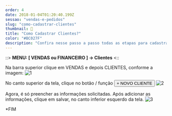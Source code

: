 ```yaml
---
order: 4
date: 2018-01-04T01:20:40.199Z
sessao: "vendas-e-pedidos"
slug: "como-cadastrar-clientes"
thumbnail: 👥
title: "Como Cadastrar Clientes?"
color: "#BC027F"
description: "Confira nesse passo a passo todas as etapas para cadastrar e gerenciar seus clientes dentro do sistema de gestão do wEstoque de maneira prática... Controle as informações do seu negócio com o máximo de precisão e não perca oportunidades."
---
```


::> <b>MENU: [ VENDAS ou FINANCEIRO ] -> Clientes</b> <::

Na barra superior clique em VENDAS e depois CLIENTES, conforme a imagem:
![1](https://user-images.githubusercontent.com/7254854/135449816-e5bf5a06-70a6-4f23-a89e-66c8143c3899.png)

No canto superior da tela, clique no botão / função <button class="border-2 border-blue-600 text-blue-600 p-1 rounded-lg">+ NOVO CLIENTE</button>
![2](https://user-images.githubusercontent.com/7254854/135449945-636e20d7-3ef7-4372-8509-f46b9d515ae0.png)

Agora, é só preencher as informações solicitadas. Após adicionar as informações, clique em salvar, no canto inferior esquerdo da tela.
![3](https://user-images.githubusercontent.com/7254854/135450017-aebe5174-be7a-490d-84fe-0c75ec0a6346.png)


*FIM